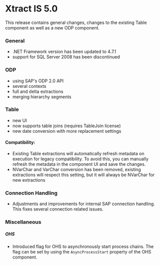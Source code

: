# Xtract IS 5.0

This release contains general changes, changes to the existing Table component as well as a new ODP component.

### General

- .NET Framework version has been updated to 4.7.1
- support for SQL Server 2008 has been discontinued

### ODP

- using SAP's ODP 2.0 API
- several contexts
- full and delta extractions
- merging hierarchy segments 

### Table

- new UI
- now supports table joins (requires TableJoin license)
- new date conversion with more replacement settings

#### Compatibility:

- Existing Table extractions will automatically refresh metadata on execution for legacy compatibility. To avoid this, you can manually refresh the metadata in the component UI and save the changes.
- NVarChar and VarChar conversion has been removed, existing extractions will respect this setting, but it will always be NVarChar for new extractions

### Connection Handling

- Adjustments and improvements for internal SAP connection handling. This fixes several connection related issues.

### Miscellaneous

##### OHS
- Introduced flag for OHS to asynchronously start process chains. The flag can be set by using the `AsyncProcessStart` property of the OHS component.
